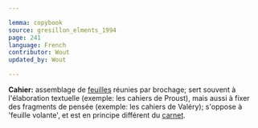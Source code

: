 ```yaml
---

lemma: copybook
source: gresillon_elments_1994
page: 241
language: French
contributor: Wout
updated_by: Wout

---
```


**Cahier:** assemblage de [feuilles](sheet.html) réunies par brochage; sert souvent à l'élaboration textuelle (exemple: les cahiers de Proust), mais aussi à fixer des fragments de pensée (exemple: les cahiers de Valéry); s'oppose à 'feuille volante', et est en principe différent du [carnet](notebook.html).

